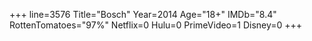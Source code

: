 +++
line=3576
Title="Bosch"
Year=2014
Age="18+"
IMDb="8.4"
RottenTomatoes="97%"
Netflix=0
Hulu=0
PrimeVideo=1
Disney=0
+++


